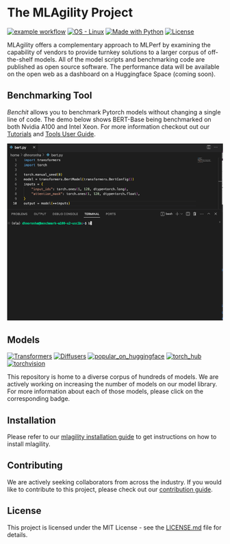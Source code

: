 # The MLAgility Project

[![example workflow](https://github.com/groq/mlagility/actions/workflows/test.yml/badge.svg)](https://github.com/groq/mlagility/tree/main/test "Check out our tests")
[![OS - Linux](https://img.shields.io/badge/OS-Linux-blue?logo=linux&logoColor=white)](https://github.com/groq/mlagility/blob/main/docs/install.md "Check out our instructions")
[![Made with Python](https://img.shields.io/badge/Python-3.8,3.10-blue?logo=python&logoColor=white)](https://github.com/groq/mlagility/blob/main/docs/install.md "Check out our instructions")
[![License](https://img.shields.io/badge/License-MIT-blue)](https://github.com/groq/mlagility/blob/main/LICENSE "Check out our license")



MLAgility offers a complementary approach to MLPerf by examining the capability of vendors to provide turnkey solutions to a larger corpus of off-the-shelf models. All of the model scripts and benchmarking code are published as open source software. The performance data will be available on the open web as a dashboard on a Huggingface Space (coming soon).

## Benchmarking Tool

_Benchit_ allows you to benchmark Pytorch models without changing a single line of code. The demo below shows BERT-Base being benchmarked on both Nvidia A100 and Intel Xeon. For more information checkout out our [Tutorials](#https://github.com/groq/mlagility/blob/main/examples/cli/readme.md) and [Tools User Guide](https://github.com/groq/mlagility/blob/main/docs/tools_user_guide.md).

<img src="https://github.com/groq/mlagility/raw/main/docs/img/mlagility.gif"  width="800"/>

## Models

[![Transformers](https://img.shields.io/github/directory-file-count/groq/mlagility/models/transformers?label=transformers)](https://github.com/groq/mlagility/models/transformers "Transformer models")
[![Diffusers](https://img.shields.io/github/directory-file-count/groq/mlagility/models/diffusers?label=diffusers)](https://github.com/groq/mlagility/models/diffusers "Diffusion models")
[![popular_on_huggingface](https://img.shields.io/github/directory-file-count/groq/mlagility/models/popular_on_huggingface?label=popular_on_huggingface)](https://github.com/groq/mlagility/models/popular_on_huggingface "Popular Models on Huggingface")
[![torch_hub](https://img.shields.io/github/directory-file-count/groq/mlagility/models/torch_hub?label=torch_hub)](https://github.com/groq/mlagility/models/torch_hub "Models from Torch Hub")
[![torchvision](https://img.shields.io/github/directory-file-count/groq/mlagility/models/torchvision?label=torchvision)](https://github.com/groq/mlagility/models/torchvision "Models from Torch Vision")

This repository is home to a diverse corpus of hundreds of models. We are actively working on increasing the number of models on our model library. For more information about each of those models, please click on the corresponding badge.

## Installation

Please refer to our [mlagility installation guide](https://github.com/groq/mlagility/blob/main/docs/install.md) to get instructions on how to install mlagility.

## Contributing

We are actively seeking collaborators from across the industry. If you would like to contribute to this project, please check out our [contribution guide](https://github.com/groq/mlagility/blob/main/docs/contribute.md).

## License

This project is licensed under the MIT License - see the [LICENSE.md](LICENSE.md) file for details.